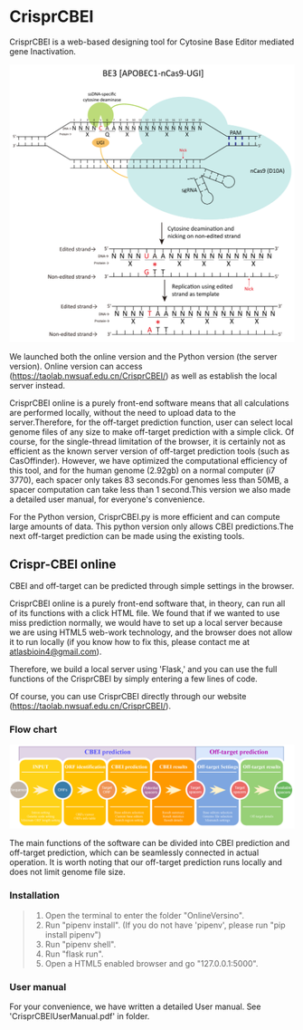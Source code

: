 # CrisprCBEI
CrisprCBEI is a web-based designing tool for Cytosine Base Editor mediated gene Inactivation.

![Figure1](./OnlineVersion/Image/Figure1.png)

We launched both the online version and the Python version (the server version). Online version can access (https://taolab.nwsuaf.edu.cn/CrisprCBEI/) as well as establish the local server instead. 

CrisprCBEI online is a purely front-end software means that all calculations are performed locally, without the need to upload data to the server.Therefore, for the off-target prediction function, user can select local genome files of any size to make off-target prediction with a simple click. Of course, for the single-thread limitation of the browser, it is certainly not as efficient as the known server version of off-target prediction tools (such as CasOffinder). However, we have optimized the computational efficiency of this tool, and for the human genome (2.92gb) on a normal computer (i7 3770), each spacer only takes 83 seconds.For genomes less than 50MB, a spacer computation can take less than 1 second.This version we also made a detailed user manual, for everyone's convenience.

For the Python version, CrisprCBEI.py is more efficient and can compute large amounts of data. This python version only allows CBEI predictions.The next off-target prediction can be made using the existing tools.

## Crispr-CBEI online
CBEI and off-target can be predicted through simple settings in the browser.

CrisprCBEI online is a purely front-end software that, in theory, can run all of its functions with a click HTML file. We found that if we wanted to use miss prediction normally, we would have to set up a local server because we are using HTML5 web-work technology, and the browser does not allow it to run locally (if you know how to fix this, please contact me at atlasbioin4@gmail.com).

Therefore, we build a local server using 'Flask,' and you can use the full functions of the CrisprCBEI by simply entering a few lines of code.

Of course, you can use CrisprCBEI directly through our website (https://taolab.nwsuaf.edu.cn/CrisprCBEI/).

### Flow chart

![CBEIflowcharts](./OnlineVersion/Image/CBEIflowcharts.png)

The main functions of the software can be divided into CBEI prediction and off-target prediction, which can be seamlessly connected in actual operation. It is worth noting that our off-target prediction runs locally and does not limit genome file size.

### Installation

>1. Open the terminal to enter the folder "OnlineVersino".
>2. Run "pipenv install". (If you do not have 'pipenv', please run "pip install pipenv")
>3. Run "pipenv shell".
>4. Run "flask run".
>5. Open a HTML5 enabled browser and go "127.0.0.1:5000".

### User manual

For your convenience, we have written a detailed User manual. See 'CrisprCBEIUserManual.pdf' in folder.